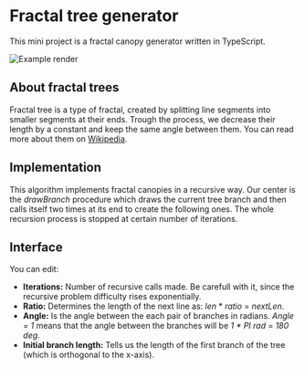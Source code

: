 # Fractal tree generator
This mini project is a fractal canopy generator written in TypeScript.

![Example render](https://github.com/jakvitov/fractal_canopy/blob/main/image.png)

## About fractal trees
Fractal tree is a type of fractal, created by splitting line segments into smaller segments at their ends. Trough the process, we decrease their length by a constant and keep the same angle between them. You can read more about them on [Wikipedia](https://en.wikipedia.org/wiki/Fractal_canopy).

## Implementation
This algorithm implements fractal canopies in a recursive way. Our center is the *drawBranch* procedure which draws the current tree branch and then calls itself two times at its end to create the following ones. The whole recursion process is stopped at certain number of iterations. 

## Interface
You can edit:
- **Iterations:** Number of recursive calls made. Be carefull with it, since the recursive problem difficulty rises exponentially.
- **Ratio:** Determines the length of the next line as: *len* * *ratio* = *nextLen*.
- **Angle:** Is the angle between the each pair of branches in radians. *Angle = 1* means that the angle between the branches will be *1 * PI rad* = *180 deg*.
- **Initial branch length:** Tells us the length of the first branch of the tree (which is orthogonal to the x-axis).

